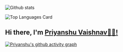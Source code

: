 
![Github stats](https://github-readme-stats.vercel.app/api?username=PranshVaishnav&theme=highcontrast&show_icons=true&count_private=true)

![Top Languages Card](https://github-readme-stats.vercel.app/api/top-langs/?username=PranshVaishnav)
## Hi there, I'm <a href=" https://pranshvaishnav.github.io/Portfolio-Website">Priyanshu Vaishnav👋🏼!</a>

<!-- <a href="https://www.bhaveshgarg.live/">Bhavesh!</a><img src="https://raw.githubusercontent.com/aemmadi/aemmadi/master/wave.gif" width="30px"> -->

[![Priyanshu's github activity graph](https://activity-graph.herokuapp.com/graph?username=PranshVaishnav&theme=react-dark)](https://git.io/PranshVaishnav)
